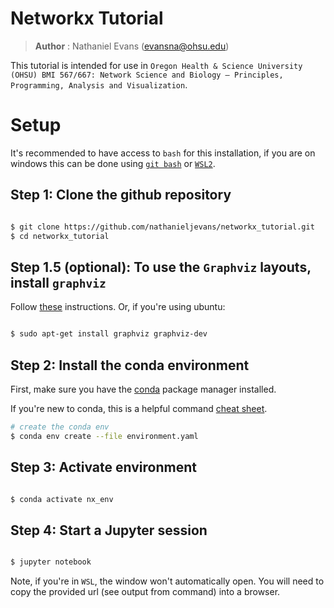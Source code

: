 # Networkx Tutorial

> **Author** : Nathaniel Evans (evansna@ohsu.edu)

This tutorial is intended for use in `Oregon Health & Science University (OHSU) BMI 567/667: Network Science and Biology – Principles, Programming, Analysis and Visualization`. 


# Setup 

It's recommended to have access to `bash` for this installation, if you are on windows this can be done using [`git bash`](https://gitforwindows.org/) or [`WSL2`](https://docs.microsoft.com/en-us/windows/wsl/about). 

## Step 1: Clone the github repository 

```bash 

$ git clone https://github.com/nathanieljevans/networkx_tutorial.git 
$ cd networkx_tutorial 

``` 

## Step 1.5 (optional): To use the `Graphviz` layouts, install `graphviz`

Follow [these](https://graphviz.org/download/) instructions. Or, if you're using ubuntu: 

```bash

$ sudo apt-get install graphviz graphviz-dev

```


## Step 2: Install the conda environment 

First, make sure you have the [conda](https://www.anaconda.com/products/individual) package manager installed. 

If you're new to conda, this is a helpful command [cheat sheet](https://docs.conda.io/projects/conda/en/4.6.0/_downloads/52a95608c49671267e40c689e0bc00ca/conda-cheatsheet.pdf). 


```bash 
# create the conda env 
$ conda env create --file environment.yaml

```

## Step 3: Activate environment 

```bash 

$ conda activate nx_env

``` 

## Step 4: Start a Jupyter session 

```bash 

$ jupyter notebook

``` 

Note, if you're in `WSL`, the window won't automatically open. You will need to copy the provided url (see output from command) into a browser. 


